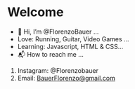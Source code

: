 # Welcome
- 👋 Hi, I’m @FlorenzoBauer ...
- Love: Running, Guitar, Video Games ...
- Learning: Javascript, HTML & CSS...
- 📬 How to reach me ...
1. Instagram: @Florenzobauer
2. Email: BauerFlorenzo@gmail.com


